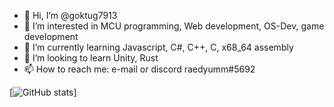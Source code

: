 - 👋 Hi, I’m @goktug7913
- 👀 I’m interested in MCU programming, Web development, OS-Dev, game development
- 🌱 I’m currently learning Javascript, C#, C++, C, x68_64 assembly
- 💞️ I’m looking to learn Unity, Rust
- 📫 How to reach me: e-mail or discord raedyumm#5692

[![GitHub stats](https://github-readme-stats.vercel.app/api?username=goktug7913)]
<!---
goktug7913/goktug7913 is a ✨ special ✨ repository because its `README.md` (this file) appears on your GitHub profile.
You can click the Preview link to take a look at your changes.
--->
